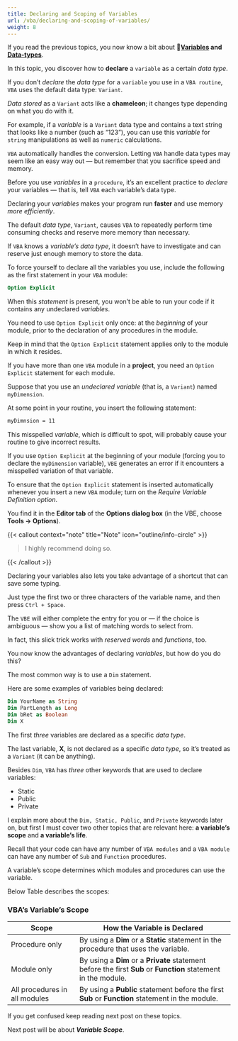 ```yaml
---
title: Declaring and Scoping of Variables
url: /vba/declaring-and-scoping-of-variables/
weight: 8
---
```


If you read the previous topics, you now know a bit about 🚀**[Variables](/vba/variables) and [Data-types](/vba/programming-concepts#data-types-in-vba)**.

In this topic, you discover how to **declare** a `variable` as a certain *data type*.

If you don’t *declare* the *data type* for a `variable` you use in a `VBA routine`, `VBA` uses the default data type: `Variant`.

*Data stored* as a `Variant` acts like a **chameleon**; it changes type depending on what you do with it.

For example, if a *variable* is a `Variant` data type and contains a text string that looks like a number (such as “123”), you can use this *variable* for `string` manipulations as well as `numeric` calculations.

`VBA` automatically handles the conversion. Letting `VBA` handle data types may seem like an easy way out — but remember that you sacrifice speed and memory.

Before you use *variables* in a `procedure`, it’s an excellent practice to *declare* your variables — that is, tell `VBA` each variable’s data type.

Declaring your *variables* makes your program run **faster** and use memory *more efficiently*.

The default *data type*, `Variant`, causes `VBA` to repeatedly perform time consuming checks and reserve more memory than necessary.

If `VBA` knows a *variable’s data type*, it doesn’t have to investigate and can reserve just enough memory to store the data.

To force yourself to declare all the variables you use, include the following as the first statement in your `VBA` module:

```vb
Option Explicit
```

When this *statement* is present, you won’t be able to run your code if it contains any undeclared *variables*.

You need to use `Option Explicit` only once: at the *beginning* of your module, prior to the declaration of any procedures in the module.

Keep in mind that the `Option Explicit` statement applies only to the module in which it resides.

If you have more than one `VBA` module in a **project**, you need an `Option Explicit` statement for each module.

Suppose that you use an *undeclared variable* (that is, a `Variant`) named `myDimension`.

At some point in your routine, you insert the following statement:

```vb
myDimnsion = 11
```

This misspelled *variable*, which is difficult to spot, will probably cause your routine to give incorrect results.

If you use `Option Explicit` at the beginning of your module (forcing you to declare the `myDimension` variable), `VBE` generates an error if it encounters a misspelled variation of that variable.

To ensure that the `Option Explicit` statement is inserted automatically whenever you insert a new `VBA` module; turn on the *Require Variable Definition option*.

You find it in the **Editor tab** of the **Options dialog box** (in the VBE, choose **Tools -> Options**).

{{< callout context="note" title="Note" icon="outline/info-circle" >}}

> I highly recommend doing so.

{{< /callout >}}

Declaring your variables also lets you take advantage of a shortcut that can save some typing.

Just type the first two or three characters of the variable name, and then press `Ctrl + Space`.

The `VBE` will either complete the entry for you or — if the choice is ambiguous — show you a list of matching words to select from.

In fact, this slick trick works with *reserved words* and *functions*, too.

You now know the advantages of declaring *variables*, but how do you do this?

The most common way is to use a `Dim` statement.

Here are some examples of variables being declared:

```vb
Dim YourName as String
Dim PartLength as Long
Dim bRet as Boolean
Dim X
```

The first *three* variables are declared as a specific *data type*.

The last variable, **X**, is not declared as a specific *data type*, so it’s treated as a `Variant` (it can be anything).

Besides `Dim`, `VBA` has *three* other keywords that are used to declare variables:

* Static
* Public
* Private

I explain more about the `Dim, Static, Public`, and `Private` keywords later on, but first I must cover two other topics that are relevant here: **a variable’s scope** and **a variable’s life**.

Recall that your code can have any number of `VBA modules` and a `VBA module` can have any number of `Sub` and `Function` procedures. 

A variable’s scope determines which modules and procedures can use the variable. 

Below Table describes the scopes:

### VBA’s Variable’s Scope

| Scope                        | How the Variable is Declared                                                                                      |
|-----------------------------|---------------------------------------------------------------------------------------------------------------------|
| Procedure only              | By using a **Dim** or a **Static** statement in the procedure that uses the variable.                              |
| Module only                 | By using a **Dim** or a **Private** statement before the first **Sub** or **Function** statement in the module.     |
| All procedures in all modules | By using a **Public** statement before the first **Sub** or **Function** statement in the module.                   |

If you get confused keep reading next post on these topics.

Next post will be about ***Variable Scope***.
